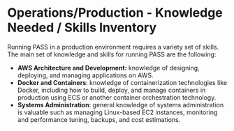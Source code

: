 # Operations/Production - Knowledge Needed / Skills Inventory

Running PASS in a production environment requires a variety set of skills. The main set of knowledge and skills for 
running PASS are the following:

* **AWS Architecture and Development:** knowledge of designing, deploying, and managing applications on AWS.
* **Docker and Containers**: knowledge of containerization technologies like Docker, including how to build, deploy, and 
manage containers in production using ECS or another container orchestration technology.
* **Systems Administration**: general knowledge of systems administration is valuable such as managing Linux-based EC2 
instances, monitoring and performance tuning, backups, and cost estimations.
